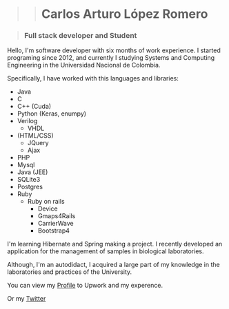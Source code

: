 >># Carlos Arturo López Romero

> ### Full stack developer and Student


Hello, I'm software developer with six months of work experience. I started programing since 2012, and currently I studying Systems and Computing Engineering in the Universidad Nacional de Colombia.

Specifically, I have worked with this languages and libraries: 
* Java 
* C
* C++ (Cuda)
* Python (Keras, enumpy)
* Verilog
    * VHDL
* (HTML/CSS)
    * JQuery
    * Ajax 
* PHP
* Mysql
* Java (JEE)
* SQLite3
* Postgres
* Ruby
    * Ruby on rails 
        * Device
        * Gmaps4Rails
        * CarrierWave
        * Bootstrap4

I'm learning Hibernate and Spring making a project. I recently developed an application for the management of samples in biological laboratories.

Although, I'm an autodidact, I acquired a large part of my knowledge in the laboratories and practices of the University.

You can view my [Profile](https://www.upwork.com/o/profiles/users/_~0103463c3a02eb138c/) to Upwork and my experence.

Or my [Twitter](https://twitter.com/C_ArturoLopezR)


